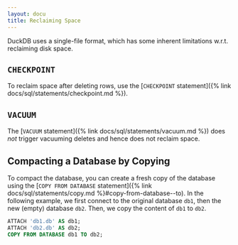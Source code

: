 ```yaml
---
layout: docu
title: Reclaiming Space
---
```


DuckDB uses a single-file format, which has some inherent limitations w.r.t. reclaiming disk space.

## `CHECKPOINT`

To reclaim space after deleting rows, use the [`CHECKPOINT` statement]({% link docs/sql/statements/checkpoint.md %}).

## `VACUUM`

The [`VACUUM` statement]({% link docs/sql/statements/vacuum.md %}) does _not_ trigger vacuuming deletes and hence does not reclaim space.

## Compacting a Database by Copying

To compact the database, you can create a fresh copy of the database using the [`COPY FROM DATABASE` statement]({% link docs/sql/statements/copy.md %}#copy-from-database--to). In the following example, we first connect to the original database `db1`, then the new (empty) database `db2`. Then, we copy the content of `db1` to `db2`.

```sql
ATTACH 'db1.db' AS db1;
ATTACH 'db2.db' AS db2;
COPY FROM DATABASE db1 TO db2;
```
